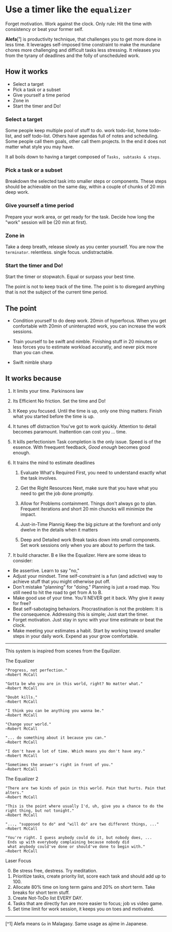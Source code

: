# Use a timer like the `equalizer`

Forget motivation. Work against the clock. 
Only rule: Hit the time with consistency or beat your former self.

**Alefa**[¹] is productivity technique, that challenges you 
to get more done in less time.
It leverages self-imposed time constraint
to make the mundane chores more challenging
and difficult tasks less stressing.
It releases you from the tyrany of deadlines and the folly of unscheduled work.


## How it works
- Select a target 
- Pick a task or a subset
- Give yourself a time period
- Zone in
- Start the timer and Do!

### Select a target
Some people keep multiple pool of stuff to do. 
work todo-list, home todo-list, and self todo-list.
Others have agendas full of notes and scheduling.
Some people call them goals, other call them projects.
In the end it does not matter what style you may have.

It all boils down to having a target composed of `Tasks, subtasks & steps`.


### Pick a task or a subset
Breakdown the selected task into smaller steps or components.
These steps should be achievable on the same day,
within a couple of chunks of 20 min deep work.

### Give yourself a time period
Prepare your work area, or get ready for the task.
Decide how long the "work" session will be (20 min at first).

### Zone in
Take a deep breath, release slowly as you center yourself.
You are now the `terminator`. relentless. single focus. undistractable.

### Start the timer and Do!
Start the timer or stopwatch. 
Equal or surpass your best time. 

The point is not to keep track of the time.
The point is to disregard anything 
that is not the subject of the current time period.

## The point
- Condition yourself to do deep work. 20min of hyperfocus. When you get confortable with 
20min of uninterupted work, you can increase the work sessions.

- Train yourself to be swift and nimble. Finishing stuff in 20 minutes or less
forces you to estimate workload accuratly, and never pick more than you can chew.

- Swift nimble sharp

## It works because

1. It limits your time.
Parkinsons law

2. Its Efficient
No friction. Set the time and Do!

3. It Keep you focused.
Until the time is up, only one thing matters: 
Finish what you started before the time is up.

4. It tunes off distraction
You've got to work quickly.
Attention to detail becomes paramount. 
Inattention can cost you ... time.

5. It kills perfectionism
Task completion is the only issue. 
Speed is of the essence.
With freequent feedback, *Good enough* becomes good enough.

6. It trains the mind to estimate deadlines
    1. Evaluate What's Required
        First, you need to understand exactly what the task involves.

    2. Get the Right Resources
        Next, make sure that you have what you need to get the job done promptly.
        
    3. Allow for Problems containment.
        Things don't always go to plan. Frequent iterations and short 20 min chuncks
        will minimize the impact. 
        
    4. Just-in-Time Plannig
        Keep the big picture at the forefront and 
        only dwelve in the details when it matters

    5.  Deep and Detailed work
        Break tasks down into small components. 
        Set work sessions only when you are about to perform the task.
        

7. It build character. B e like the Equalizer.
Here are some ideas to consider:

- Be assertive. Learn to say "no,"
- Adjust your mindset. Time self-constraint is a fun (and adictive) way to achieve stuff that you might otherwise put off.
- Don't mistake "planning" for "doing." Planning is just a road map. You still need to hit the road to get from A to B.
- Make good use of your time. You'll NEVER get it back. Why give it away for free? 
- Beat self-sabotaging behaviors. Procrastination is not the problem: It is the consequence. Addressing this is simple; Just start the timer.
- Forget motivation. Just stay in sync with your time estimate or beat the clock. 
- Make meeting your estimates a habit. Start by working toward smaller steps in your daily work. Expend as your grow comfortable. 

---
This system is inspired from scenes from the Equilizer.


The Equalizer
    
    "Progress, not perfection."
    ―Robert McCall

    "Gotta be who you are in this world, right? No matter what."
    ―Robert McCall

    "Doubt kills."
    ―Robert McCall

    "I think you can be anything you wanna be."
    ―Robert McCall

    "Change your world."
    ―Robert McCall

    "... do something about it because you can."
    ―Robert McCall

    "I don't have a lot of time. Which means you don't have any."
    ―Robert McCall

    "Sometimes the answer's right in front of you."
    ―Robert McCall

The Equalizer 2
    
    "There are two kinds of pain in this world. Pain that hurts. Pain that alters."
    ―Robert McCall

    "This is the point where usually I'd, uh, give you a chance to do the right thing, but not tonight."
    ―Robert McCall

    "..., "supposed to do" and "will do" are two different things, ..."
    ―Robert McCall

    "You're right. I guess anybody could do it, but nobody does, ...  
     Ends up with everybody complaining because nobody did  
     what anybody could've done or should've done to begin with."
    ―Robert McCall

Laser Focus

0. Be stress free, destress. Try meditation.
1. Prioritize tasks, create priority list, score each task and should add up to 100.
2. Allocate 80% time on long term gains and 20% on short term. Take breaks for short term stuff.
3. Create Not-ToDo list EVERY DAY.
4. Tasks that are directly fun are more easier to focus; job vs video game.
5. Set time limit for work session, it keeps you on toes and motivated.

---
[^1] Alefa means `Go` in Malagasy. Same usage as ajime in Japanese.
